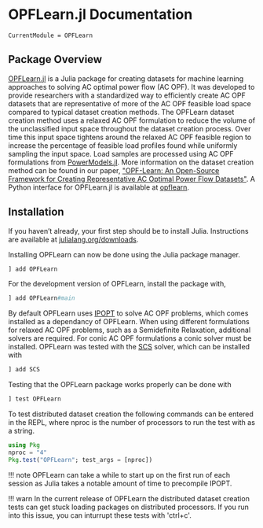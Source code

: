 
# OPFLearn.jl Documentation

```@meta
CurrentModule = OPFLearn
```

## Package Overview

[OPFLearn.jl](https://github.com/NREL/OPFLearn.jl) is a Julia package for creating datasets for machine learning approaches to solving AC optimal power flow (AC OPF).
It was developed to provide researchers with a standardized way to efficiently create AC OPF datasets that are representative of more of the AC OPF feasible load space compared to typical dataset creation methods.
The OPFLearn dataset creation method uses a relaxed AC OPF formulation to reduce the volume of the unclassified input space throughout the dataset creation process. 
Over time this input space tightens around the relaxed AC OPF feasible region to increase the percentage of feasible load profiles found while uniformly sampling the input space. Load samples are processed using AC OPF formulations from [PowerModels.jl](https://github.com/lanl-ansi/PowerModels.jl).
More information on the dataset creation method can be found in our paper, ["OPF-Learn: An Open-Source Framework for Creating Representative AC Optimal Power Flow Datasets"](https://arxiv.org/abs/2111.01228). 
A Python interface for OPFLearn.jl is available at [opflearn](https://github.com/TragerJoswig-Jones/opflearn).

## Installation

If you haven’t already, your first step should be to install Julia. Instructions are available at [julialang.org/downloads](https://julialang.org/downloads/).

Installing OPFLearn can now be done using the Julia package manager.

```julia
] add OPFLearn
```

For the development version of OPFLearn, install the package with,

```julia
] add OPFLearn#main
```

By default OPFLearn uses [IPOPT](https://github.com/jump-dev/Ipopt.jl) to solve AC OPF problems, which comes installed as a dependancy of OPFLearn.
When using different formulations for relaxed AC OPF problems, such as a Semidefinite Relaxation, additional solvers are required. 
For conic AC OPF formulations a conic solver must be installed. OPFLearn was tested with the [SCS](https://github.com/jump-dev/SCS.jl) solver, which can be installed with

```julia
] add SCS
```

Testing that the OPFLearn package works properly can be done with 

```julia
] test OPFLearn
```

To test distributed dataset creation the following commands can be entered in the REPL, where nproc is the number of processors to run the test with as a string.

```julia
using Pkg
nproc = "4"
Pkg.test("OPFLearn"; test_args = [nproc])
```

!!! note
	OPFLearn can take a while to start up on the first run of each session as Julia takes a notable amount of time to precompile IPOPT. 

!!! warn
	In the current release of OPFLearn the distributed dataset creation tests can get stuck loading packages on distributed processors. 
	If you run into this issue, you can inturrupt these tests with 'ctrl+c'. 
